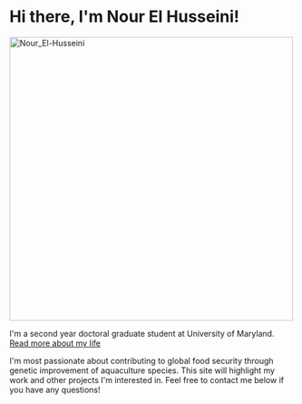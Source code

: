 <p style="text-align: center;">
  
# Hi there, I'm Nour El Husseini!

<img src="https://nelhusseini.github.io/images/Nour.jpg" alt="Nour_El-Husseini" width="500" />

I'm a second year doctoral graduate student at University of Maryland.  [Read more about my life](https://nelhusseini.github.io/about/)

I'm most passionate about contributing to global food security through genetic improvement of aquaculture species. This site will highlight my work and other projects I'm interested in. Feel free to contact me below if you have any questions!
</p>
